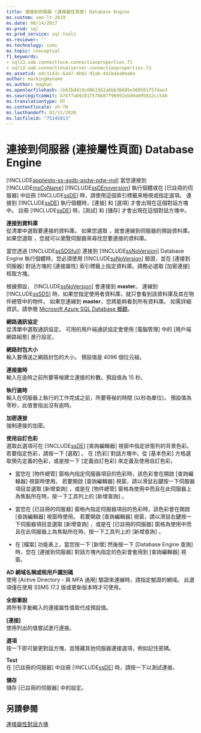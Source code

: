 ```yaml
---
title: 連接到伺服器 (連接屬性頁面) Database Engine
ms.custom: seo-lt-2019
ms.date: 08/14/2017
ms.prod: sql
ms.prod_service: sql-tools
ms.reviewer: ''
ms.technology: ssms
ms.topic: conceptual
f1_keywords:
- sql13.swb.connecttoce.connectionproperties.f1
- sql13.swb.connecttosqlserver.connectionproperties.f1
ms.assetid: edc1143c-6a47-4b02-92ab-441bdea8ea8a
author: markingmyname
ms.author: maghan
ms.openlocfilehash: cb62bd419c08b1562a6b636685e360501f574ae3
ms.sourcegitcommit: b78f7ab9281f570b87f96991ebd9a095812cc546
ms.translationtype: HT
ms.contentlocale: zh-TW
ms.lasthandoff: 01/31/2020
ms.locfileid: "75245013"
---
```

# <a name="connect-to-server-connection-properties-page-database-engine"></a>連接到伺服器 (連接屬性頁面) Database Engine
[!INCLUDE[appliesto-ss-asdb-asdw-pdw-md](../../includes/appliesto-ss-asdb-asdw-pdw-md.md)]
當您連接到 [!INCLUDE[msCoName](../../includes/msconame_md.md)] [!INCLUDE[ssDEnoversion](../../includes/ssdenoversion_md.md)] 執行個體或在 [已註冊的伺服器]  中註冊 [!INCLUDE[ssDE](../../includes/ssde_md.md)] 時，請使用這個索引標籤來檢視或指定選項。 連接到 [!INCLUDE[ssDE](../../includes/ssde_md.md)] 執行個體時，[連接]  和 [選項]  才會出現在這個對話方塊中。 註冊 [!INCLUDE[ssDE](../../includes/ssde_md.md)] 時，[測試]  和 [儲存]  才會出現在這個對話方塊中。  
  
**連接到資料庫**  
從清單中選取要連接的資料庫。 如果您選取 **<default>** ，就會連線到伺服器的預設資料庫。 如果您選取 **<Browse server>** ，您就可以瀏覽伺服器來尋找您要連接的資料庫。  
  
當您透過 [!INCLUDE[ssSDSfull](../../includes/sssdsfull-md.md)] 連接到 [!INCLUDE[ssNoVersion](../../includes/ssnoversion-md.md)] Database Engine 執行個體時，您必須使用 [!INCLUDE[ssNoVersion](../../includes/ssnoversion-md.md)] 驗證，並在 [連接到伺服器]  對話方塊的 [連接屬性]  索引標籤上指定資料庫。請務必選取 [加密連接]  核取方塊。  
  
根據預設， [!INCLUDE[ssNoVersion](../../includes/ssnoversion-md.md)] 會連接到 **master**。 連線到 [!INCLUDE[ssSDS](../../includes/sssds-md.md)] 時，如果您指定使用者資料庫，就只會看到該資料庫及其在物件總管中的物件。 如果您連線到 **master**，您將能夠看到所有資料庫。 如需詳細資訊，請參閱 [Microsoft Azure SQL Database 概觀](/azure/sql-database/sql-database-technical-overview)。  
  
**網路通訊協定**  
從清單中選取通訊協定。 可用的用戶端通訊協定會使用 [電腦管理] 中的 [用戶端網路組態] 進行設定。  
  
**網路封包大小**  
輸入要傳送之網路封包的大小。 預設值是 4096 個位元組。  
  
**連接逾時**  
輸入在逾時之前所要等候建立連接的秒數。預設值為 15 秒。  
  
**執行逾時**  
輸入在伺服器上執行的工作完成之前，所要等候的時間 (以秒為單位)。 預設值為零秒，此值會指出沒有逾時。  
  
**加密連接**  
強制連接的加密。  
  
**使用自訂色彩**  
選取此選項可在 [!INCLUDE[ssDE](../../includes/ssde_md.md)] [查詢編輯器] 視窗中指定狀態列的背景色彩。 若要指定色彩，請按一下 [選取]  。 在 [色彩]  對話方塊中，從 [基本色彩]  方格選取預先定義的色彩，或是按一下 [定義自訂色彩]  來定義及使用自訂色彩。  
  
-   當您在 [物件總管]  窗格內指定伺服器項目的色彩時，該色彩會在開啟 [查詢編輯器] 視窗時使用。 若要開啟 [查詢編輯器] 視窗，請以滑鼠右鍵按一下伺服器項目並選取 [新增查詢]  ，或是在 [物件總管]  窗格為使用中而且在此伺服器上為焦點所在時，按一下工具列上的 [新增查詢]  。  
  
-   當您在 [已註冊的伺服器]  窗格內指定伺服器項目的色彩時，該色彩會在開啟 [查詢編輯器] 視窗時使用。 若要開啟 [查詢編輯器] 視窗，請以滑鼠右鍵按一下伺服器項目並選取 [新增查詢]  ，或是在 [已註冊的伺服器]  窗格為使用中而且在此伺服器上為焦點所在時，按一下工具列上的 [新增查詢]  。  
  
-   在 [檔案]  功能表上，當您按一下 [新增]  然後按一下 [Database Engine 查詢]  時，您在 [連接到伺服器]  對話方塊內指定的色彩會套用到 [查詢編輯器] 視窗。  
  
**AD 網域名稱或租用戶識別碼**  
使用 [Active Directory - 與 MFA 通用]  驗證來連線時，請指定驗證的網域。 此選項僅在使用 SSMS 17.2 版或更新版本時才可使用。 

**全部重設**  
將所有手動輸入的連接屬性值取代成預設值。  
  
**[連接]**  
使用列出的值嘗試進行連接。  
  
**選項**  
按一下即可變更對話方塊，並隱藏其他伺服器連接選項，例如記住密碼。  
  
**Test**  
在 [已註冊的伺服器]  中註冊 [!INCLUDE[ssDE](../../includes/ssde_md.md)] 時，請按一下以測試連接。  
  
**儲存**  
儲存 [已註冊的伺服器]  中的設定。  
  
## <a name="see-also"></a>另請參閱  
[連接屬性對話方塊](../../ssms/f1-help/connection-properties-dialog-box.md)  
  
